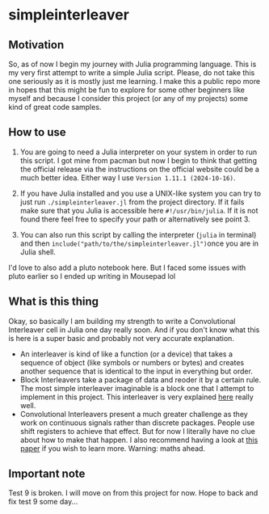 # simpleinterleaver

## Motivation
So, as of now I begin my journey with Julia programming language. This is my very first attempt to write a simple Julia script. Please, do not take this one seriously as it is mostly just me learning. I make this a public repo more in hopes that this might be fun to explore for some other beginners like myself and because I consider this project (or any of my projects) some kind of great code samples.

## How to use

1) You are going to need a Julia interpreter on your system in order to run this script. I got mine from pacman but now I begin to think that getting the official release via the instructions on the official website could be a much better idea. Either way I use `Version 1.11.1 (2024-10-16)`.

2) If you have Julia installed and you use a UNIX-like system you can try to just run `./simpleinterleaver.jl` from the project directory. If it fails make sure that you Julia is accessible here `#!/usr/bin/julia`. If it is not found there feel free to specify your path or alternatively see point 3.

3)  You can also run this script by calling the interpreter (`julia` in terminal) and then `include("path/to/the/simpleinterleaver.jl")`once you are in Julia shell. 

I'd love to also add a pluto notebook here. But I faced some issues with pluto earlier so I ended up writing in Mousepad lol

## What is this thing
Okay, so basically I am building my strength to write a Convolutional Interleaver cell in Julia one day really soon. And if you don't know what this is here is a super basic and probably not very accurate explanation.
- An interleaver is kind of like a function (or a device) that takes a sequence of object (like symbols or numbers or bytes) and creates another sequence that is identical to the input in everything but order.
- Block Interleavers take a package of data and reoder it by a certain rule. The most simple interleaver imaginable is a block one that I attempt to implement in this project. This interleaver is very explained [here](https://surf-vhdl.com/how-to-implement-a-convolutional-interleaver/) really well.
- Convolutional Interleavers present a much greater challenge as they work on continuous signals rather than discrete packages. People use shift registers to achieve that effect. But for now I literally have no clue about how to make that happen.
I also recommend having a look at [this paper](https://www.cs.cornell.edu/~kozen/Papers/interl.pdf) if you wish to learn more. Warning: maths ahead. 

## Important note
Test 9 is broken. I will move on from this project for now. Hope to back and fix test 9 some day...
